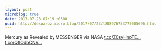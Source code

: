 ```yaml
---
layout: post
microblog: true
date: 2017-07-23 07:19 +0300
guid: http://desparoz.micro.blog/2017/07/23/t888976753775005696.html
---
```

Mercury as Revealed by MESSENGER  via NASA [t.co/Z0syHnpTE...](https://t.co/Z0syHnpTES) [t.co/QtIOdbCNV...](https://t.co/QtIOdbCNVw)
